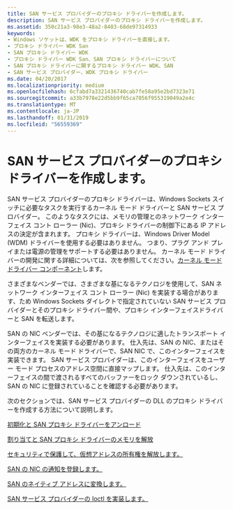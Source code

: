 ```yaml
---
title: SAN サービス プロバイダーのプロキシ ドライバーを作成します。
description: SAN サービス プロバイダーのプロキシ ドライバーを作成します。
ms.assetid: 350c21a3-98e3-48a2-8403-68de97314933
keywords:
- Windows ソケットは、WDK をプロキシ ドライバーを直接します。
- プロキシ ドライバー WDK San
- SAN プロキシ ドライバー WDK
- プロキシ ドライバー WDK San、SAN プロキシ ドライバーについて
- SAN プロキシ ドライバーに関するプロキシ ドライバー WDK、SAN
- SAN サービス プロバイダー、WDK プロキシ ドライバー
ms.date: 04/20/2017
ms.localizationpriority: medium
ms.openlocfilehash: 6cfabd7a3321436740cab7fe58a95e2bd7323e71
ms.sourcegitcommit: a33b7978e22d5bb9f65ca7056f955319049a2e4c
ms.translationtype: MT
ms.contentlocale: ja-JP
ms.lasthandoff: 01/31/2019
ms.locfileid: "56559369"
---
```

# <a name="creating-a-proxy-driver-for-a-san-service-provider"></a>SAN サービス プロバイダーのプロキシ ドライバーを作成します。





SAN サービス プロバイダーのプロキシ ドライバーは、Windows Sockets スイッチに必要なタスクを実行するカーネル モード ドライバーと SAN サービス プロバイダー。 このようなタスクには、メモリの管理とのネットワーク インターフェイス コント ローラー (Nic)、プロキシ ドライバーの制御下にある IP アドレスの決定が含まれます。 プロキシ ドライバーは、Windows Driver Model (WDM) ドライバーを使用する必要はありません。 つまり、プラグ アンド プレイまたは電源の管理をサポートする必要はありません。 カーネル モード ドライバーの開発に関する詳細については、次を参照してください。[カーネル モード ドライバー コンポーネント](https://msdn.microsoft.com/library/windows/hardware/ff553213)します。

さまざまなベンダーでは、さまざまな基になるテクノロジを使用して、SAN ネットワーク インターフェイス コント ローラー (Nic) を実装する場合があります、ため Windows Sockets ダイレクトで指定されていない SAN サービス プロバイダーとそのプロキシ ドライバー間や、プロキシ インターフェイスドライバーと SAN を転送します。

SAN の NIC ベンダーでは、その基になるテクノロジに適したトランスポート インターフェイスを実装する必要があります。 仕入先は、SAN の NIC、またはその両方のカーネル モード ドライバーで、SAN NIC で、このインターフェイスを実装できます。 SAN サービス プロバイダーは、このインターフェイスをユーザー モード プロセスのアドレス空間に直接マップします。 仕入先は、このインターフェイスの間で渡されるすべてのバッファーをロック ダウンされているし、SAN の NIC に登録されていることを確認する必要があります。

次のセクションでは、SAN サービス プロバイダーの DLL のプロキシ ドライバーを作成する方法について説明します。

[初期化と SAN プロキシ ドライバーをアンロード](initializing-and-unloading-a-san-proxy-driver.md)

[割り当てと SAN プロキシ ドライバーのメモリを解放](allocating-and-releasing-memory-for-a-san-proxy-driver.md)

[セキュリティで保護して、仮想アドレスの所有権を解放します。](securing-and-releasing-ownership-of-virtual-addresses.md)

[SAN の NIC の通知を登録します。](registering-for-san-nic-notifications.md)

[SAN のネイティブ アドレスに変換します。](translating-to-a-san-native-address.md)

[SAN サービス プロバイダーの Ioctl を実装します。](implementing-ioctls-for-a-san-service-provider.md)

 

 





